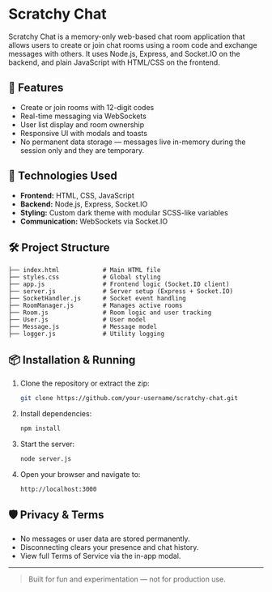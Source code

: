 # Scratchy Chat

Scratchy Chat is a memory-only web-based chat room application that allows users to create or join chat rooms using a room code and exchange messages with others. It uses Node.js, Express, and Socket.IO on the backend, and plain JavaScript with HTML/CSS on the frontend.

## 🚀 Features

- Create or join rooms with 12-digit codes
- Real-time messaging via WebSockets
- User list display and room ownership
- Responsive UI with modals and toasts
- No permanent data storage — messages live in-memory during the session only and they are temporary.

## 🧩 Technologies Used

- **Frontend:** HTML, CSS, JavaScript
- **Backend:** Node.js, Express, Socket.IO
- **Styling:** Custom dark theme with modular SCSS-like variables
- **Communication:** WebSockets via Socket.IO

## 🛠 Project Structure

```
├── index.html            # Main HTML file
├── styles.css            # Global styling
├── app.js                # Frontend logic (Socket.IO client)
├── server.js             # Server setup (Express + Socket.IO)
├── SocketHandler.js      # Socket event handling
├── RoomManager.js        # Manages active rooms
├── Room.js               # Room logic and user tracking
├── User.js               # User model
├── Message.js            # Message model
├── logger.js             # Utility logging
```

## 📦 Installation & Running

1. Clone the repository or extract the zip:
    ```bash
    git clone https://github.com/your-username/scratchy-chat.git
    ```

2. Install dependencies:
    ```bash
    npm install
    ```

3. Start the server:
    ```bash
    node server.js
    ```

4. Open your browser and navigate to:
    ```
    http://localhost:3000
    ```

## 🛡 Privacy & Terms

- No messages or user data are stored permanently.
- Disconnecting clears your presence and chat history.
- View full Terms of Service via the in-app modal.

---

> Built for fun and experimentation — not for production use.
